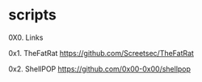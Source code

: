 # scripts
0X0. Links


0x1. TheFatRat
https://github.com/Screetsec/TheFatRat


0x2. ShellPOP
https://github.com/0x00-0x00/shellpop


